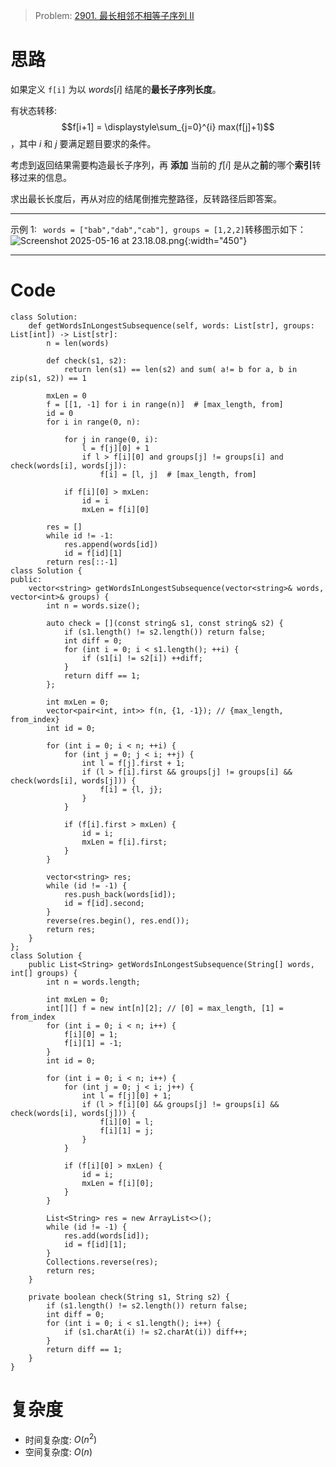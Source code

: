 
> Problem: [2901. 最长相邻不相等子序列 II](https://leetcode.cn/problems/longest-unequal-adjacent-groups-subsequence-ii/description/)

# 思路

如果定义 `f[i]` 为以 $words[i]$ 结尾的**最长子序列长度**。

有状态转移:    $$f[i+1] = \displaystyle\sum_{j=0}^{i} max(f[j]+1)$$，其中 $i$ 和 $j$ 要满足题目要求的条件。

考虑到返回结果需要构造最长子序列，再 **添加** 当前的 $f[i]$ 是从之**前**的哪个**索引**转移过来的信息。

求出最长长度后，再从对应的结尾倒推完整路径，反转路径后即答案。

---
示例 1: ` words = ["bab","dab","cab"], groups = [1,2,2]`转移图示如下：
![Screenshot 2025-05-16 at 23.18.08.png](https://gitee.com/rosyrays1/picture-bed/raw/master/images/20250516231927676.png){:width="450"}

---

# Code
```Python3 []
class Solution:
    def getWordsInLongestSubsequence(self, words: List[str], groups: List[int]) -> List[str]:
        n = len(words)

        def check(s1, s2):
            return len(s1) == len(s2) and sum( a!= b for a, b in zip(s1, s2)) == 1

        mxLen = 0
        f = [[1, -1] for i in range(n)]  # [max_length, from]
        id = 0
        for i in range(0, n):
            
            for j in range(0, i):
                l = f[j][0] + 1
                if l > f[i][0] and groups[j] != groups[i] and check(words[i], words[j]):
                    f[i] = [l, j]  # [max_length, from]

            if f[i][0] > mxLen:
                id = i
                mxLen = f[i][0]        
        
        res = []
        while id != -1:
            res.append(words[id])
            id = f[id][1]
        return res[::-1]
class Solution {
public:
    vector<string> getWordsInLongestSubsequence(vector<string>& words, vector<int>& groups) {
        int n = words.size();
        
        auto check = [](const string& s1, const string& s2) {
            if (s1.length() != s2.length()) return false;
            int diff = 0;
            for (int i = 0; i < s1.length(); ++i) {
                if (s1[i] != s2[i]) ++diff;
            }
            return diff == 1;
        };
        
        int mxLen = 0;
        vector<pair<int, int>> f(n, {1, -1}); // {max_length, from_index}
        int id = 0;
        
        for (int i = 0; i < n; ++i) {
            for (int j = 0; j < i; ++j) {
                int l = f[j].first + 1;
                if (l > f[i].first && groups[j] != groups[i] && check(words[i], words[j])) {
                    f[i] = {l, j};
                }
            }
            
            if (f[i].first > mxLen) {
                id = i;
                mxLen = f[i].first;
            }
        }
        
        vector<string> res;
        while (id != -1) {
            res.push_back(words[id]);
            id = f[id].second;
        }
        reverse(res.begin(), res.end());
        return res;
    }
};
class Solution {
    public List<String> getWordsInLongestSubsequence(String[] words, int[] groups) {
        int n = words.length;
        
        int mxLen = 0;
        int[][] f = new int[n][2]; // [0] = max_length, [1] = from_index
        for (int i = 0; i < n; i++) {
            f[i][0] = 1;
            f[i][1] = -1;
        }
        int id = 0;
        
        for (int i = 0; i < n; i++) {
            for (int j = 0; j < i; j++) {
                int l = f[j][0] + 1;
                if (l > f[i][0] && groups[j] != groups[i] && check(words[i], words[j])) {
                    f[i][0] = l;
                    f[i][1] = j;
                }
            }
            
            if (f[i][0] > mxLen) {
                id = i;
                mxLen = f[i][0];
            }
        }
        
        List<String> res = new ArrayList<>();
        while (id != -1) {
            res.add(words[id]);
            id = f[id][1];
        }
        Collections.reverse(res);
        return res;
    }
    
    private boolean check(String s1, String s2) {
        if (s1.length() != s2.length()) return false;
        int diff = 0;
        for (int i = 0; i < s1.length(); i++) {
            if (s1.charAt(i) != s2.charAt(i)) diff++;
        }
        return diff == 1;
    }
}
```
# 复杂度

- 时间复杂度: $O(n^2)$
- 空间复杂度: $O(n)$

  
